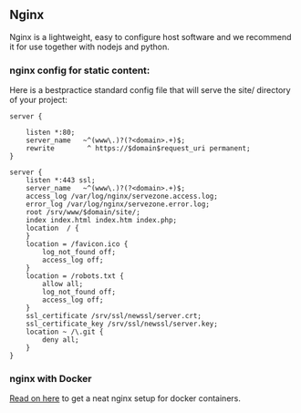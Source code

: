 ## Nginx
Nginx is a lightweight, easy to configure host software and we recommend it for use together with nodejs and python.

### nginx config for static content:
Here is a bestpractice standard config file that will serve the site/ directory of your project:

    server {

        listen *:80;
        server_name   ~^(www\.)?(?<domain>.+)$;
        rewrite        ^ https://$domain$request_uri permanent;
    }

    server {
        listen *:443 ssl;
        server_name   ~^(www\.)?(?<domain>.+)$;
        access_log /var/log/nginx/servezone.access.log;
        error_log /var/log/nginx/servezone.error.log;
        root /srv/www/$domain/site/;
        index index.html index.htm index.php;
        location  / {
        }
        location = /favicon.ico {
            log_not_found off;
            access_log off;
        }
        location = /robots.txt {
            allow all;
            log_not_found off;
            access_log off;
        }
        ssl_certificate /srv/ssl/newssl/server.crt;
        ssl_certificate_key /srv/ssl/newssl/server.key;
        location ~ /\.git {
            deny all;
        }
    }

### nginx with Docker
[Read on here](docker.md#nginxproxy) to get a neat nginx setup for docker containers.